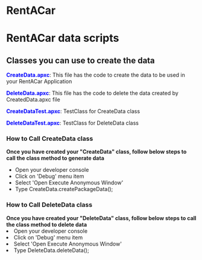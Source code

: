 # RentACar
<h1>RentACar data scripts</h1>

<h2>Classes you can use to create the data</h2>
<p><strong style="color:blue">CreateData.apxc</strong>: This file has the code to create the data to be used in your RentACar Application</p>
<p><strong style="color:blue">DeleteData.apxc</strong>: This file has the code to delete the data created by CreatedData.apxc file</p>
<p><strong style="color:blue">CreateDataTest.apxc</strong>: TestClass for CreateData class</p>
<p><strong style="color:blue">DeleteDataTest.apxc</strong>: TestClass for DeleteData class</p>

<h3>How to Call CreateData class</h3>
<strong>Once you have created your "CreateData" class, follow below steps to call the class method to generate data</strong>
<ul>
<li> Open your developer console
<li> Click on 'Debug' menu item
<li> Select 'Open Execute Anonymous Window'
<li> Type CreateData.createPackageData();
</ul>

<h3>How to Call DeleteData class</h3>
<strong>Once you have created your "DeleteData" class, follow below steps to call the class method to delete data</strong>
<li> Open your developer console</li>
<li> Click on 'Debug' menu item</li>
<li> Select 'Open Execute Anonymous Window'</li>
<li> Type DeleteData.deleteData();</li>
</ul>
